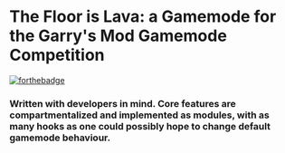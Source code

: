 # The Floor is Lava: a Gamemode for the Garry's Mod Gamemode Competition

[![forthebadge](http://forthebadge.com/images/badges/approved-by-george-costanza.svg)](http://forthebadge.com)

### Written with developers in mind. Core features are compartmentalized and implemented as modules, with as many hooks as one could possibly hope to change default gamemode behaviour.
